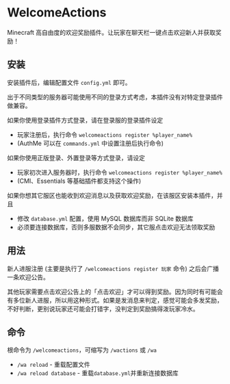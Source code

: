 # WelcomeActions

Minecraft 高自由度的欢迎奖励插件。让玩家在聊天栏一键点击欢迎新人并获取奖励！

## 安装

安装插件后，编辑配置文件 `config.yml` 即可。

出于不同类型的服务器可能使用不同的登录方式考虑，本插件没有对特定登录插件做兼容。

如果你使用登录插件方式登录，请在登录服的登录插件设定
+ 玩家注册后，执行命令 `welcomeactions register %player_name%`
+ (AuthMe 可以在 `commands.yml` 中设置注册后执行命令)

如果你使用正版登录、外置登录等方式登录，请设定
+ 玩家初次进入服务器时，执行命令 `welcomeactions register %player_name%`
+ (CMI、Essentials 等基础插件都支持这个操作)

如果你想其它服区也能收到欢迎消息以及获取欢迎奖励，在该服区安装本插件，并且
+ 修改 `database.yml` 配置，使用 MySQL 数据库而非 SQLite 数据库
+ 必须要连接数据库，否则多服数据不会同步，其它服点击欢迎无法领取奖励

## 用法

新人进服注册 (主要是执行了 `/welcomeactions register 玩家` 命令) 之后会广播一条欢迎公告。

其他玩家需要点击欢迎公告上的「点击欢迎」才可以得到奖励。因为同时有可能会有多位新人进服，所以用这种形式。如果是发消息来判定，感觉可能会多发奖励，不好判断，更别说玩家还可能会打错字，没判定到奖励搞得泼玩家冷水。

## 命令

根命令为 `/welcomeactions`，可缩写为 `/wactions` 或 `/wa`

+ `/wa reload` - 重载配置文件
+ `/wa reload database` - 重载`database.yml`并重新连接数据库
